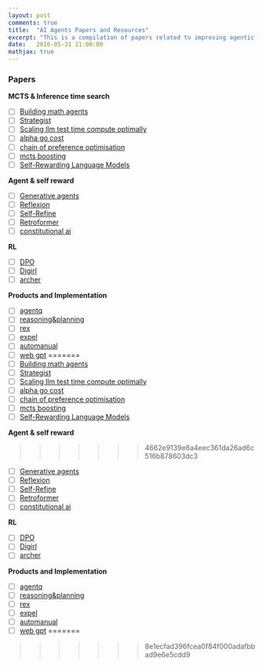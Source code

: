 ```yaml
---
layout: post
comments: true
title:  "AI Agents Papers and Resources"
excerpt: "This is a compilation of papers related to improving agentic abilities of LLMs."
date:   2016-05-31 11:00:00
mathjax: true
---
```


<!-- 
<svg width="800" height="200">
	<rect width="800" height="200" style="fill:rgb(98,51,20)" />
	<rect width="20" height="50" x="20" y="100" style="fill:rgb(189,106,53)" />
	<rect width="20" height="50" x="760" y="30" style="fill:rgb(77,175,75)" />
	<rect width="10" height="10" x="400" y="60" style="fill:rgb(225,229,224)" />
</svg>
 -->
### Papers 
**MCTS & Inference time search**

- [ ] [Building math agents](https://www.arxiv.org/pdf/2409.02392)
- [ ] [Strategist](https://arxiv.org/pdf/2408.10635)
- [ ] [Scaling llm test time compute optimally](https://arxiv.org/pdf/2408.03314)
- [ ] [alpha go cost](https://www.yuzeh.com/data/agz-cost.html)
- [ ] [chain of preference optimisation](https://arxiv.org/pdf/2406.09136)
- [ ] [mcts boosting](https://arxiv.org/pdf/2405.00451)
- [ ] [Self-Rewarding Language Models](https://arxiv.org/pdf/2401.10020)

**Agent & self reward**

- [ ] [Generative agents](https://arxiv.org/abs/2304.03442)
- [ ] [Reflexion](https://arxiv.org/abs/2303.1136)
- [ ] [Self-Refine](https://arxiv.org/abs/2303.17651)
- [ ] [Retroformer](https://arxiv.org/pdf/2308.02151)
- [ ] [constitutional ai](https://arxiv.org/pdf/2212.08073)

**RL**

- [ ] [DPO](https://arxiv.org/pdf/2305.18290)
- [ ] [Digirl](https://arxiv.org/abs/2406.11896)
- [ ] [archer](https://arxiv.org/abs/2402.19446)

**Products and Implementation**

- [ ] [agentq](https://arxiv.org/pdf/2408.07199)
- [ ] [reasoning&planning](https://arxiv.org/pdf/2305.14992)
- [ ] [rex](https://arxiv.org/pdf/2307.08962)
- [ ] [expel](https://arxiv.org/pdf/2308.10144)
- [ ] [automanual](https://arxiv.org/pdf/2405.16247)
- [ ] [web gpt](https://arxiv.org/abs/2112.09332)
=======
- [ ] [Building math agents](https://www.arxiv.org/pdf/2409.02392)
- [ ] [Strategist](https://arxiv.org/pdf/2408.10635)
- [ ] [Scaling llm test time compute optimally](https://arxiv.org/pdf/2408.03314)
- [ ] [alpha go cost](https://www.yuzeh.com/data/agz-cost.html)
- [ ] [chain of preference optimisation](https://arxiv.org/pdf/2406.09136)
- [ ] [mcts boosting](https://arxiv.org/pdf/2405.00451)
- [ ] [Self-Rewarding Language Models](https://arxiv.org/pdf/2401.10020)

**Agent & self reward**
>>>>>>> 4662e9139e8a4eec361da26ad6c516b878603dc3

- [ ] [Generative agents](https://arxiv.org/abs/2304.03442)
- [ ] [Reflexion](https://arxiv.org/abs/2303.1136)
- [ ] [Self-Refine](https://arxiv.org/abs/2303.17651)
- [ ] [Retroformer](https://arxiv.org/pdf/2308.02151)
- [ ] [constitutional ai](https://arxiv.org/pdf/2212.08073)

**RL**

- [ ] [DPO](https://arxiv.org/pdf/2305.18290)
- [ ] [Digirl](https://arxiv.org/abs/2406.11896)
- [ ] [archer](https://arxiv.org/abs/2402.19446)

**Products and Implementation**

- [ ] [agentq](https://arxiv.org/pdf/2408.07199)
- [ ] [reasoning&planning](https://arxiv.org/pdf/2305.14992)
- [ ] [rex](https://arxiv.org/pdf/2307.08962)
- [ ] [expel](https://arxiv.org/pdf/2308.10144)
- [ ] [automanual](https://arxiv.org/pdf/2405.16247)
- [ ] [web gpt](https://arxiv.org/abs/2112.09332)
=======
>>>>>>> 8e1ecfad396fcea0f84f000adafbbad9e6e5cdd9

